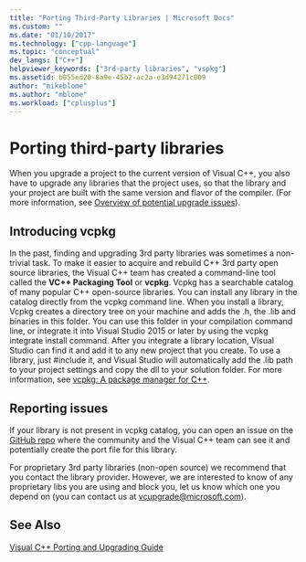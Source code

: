 ```yaml
---
title: "Porting Third-Party Libraries | Microsoft Docs"
ms.custom: ""
ms.date: "01/10/2017"
ms.technology: ["cpp-language"]
ms.topic: "conceptual"
dev_langs: ["C++"]
helpviewer_keywords: ["3rd-party libraries", "vspkg"]
ms.assetid: b055ed20-8a9e-45b2-ac2a-e3d94271c009
author: "mikeblome"
ms.author: "mblome"
ms.workload: ["cplusplus"]
---
```


# Porting third-party libraries

When you upgrade a project to the current version of Visual C++, you also have to upgrade any libraries that the project uses, so that the library and your project are built with the same version and flavor of the compiler. (For more information, see [Overview of potential upgrade issues](overview-of-potential-upgrade-issues-visual-cpp.md)). 

## Introducing vcpkg
In the past, finding and upgrading 3rd party libraries was sometimes a non-trivial task. To make it easier to acquire and rebuild C++ 3rd party open source libraries, the Visual C++ team has created a command-line tool called the **VC++ Packaging Tool** or **vcpkg**. Vcpkg has a searchable catalog of many popular C++ open-source libraries. You can install any library in the catalog directly from the vcpkg command line. When you install a library, Vcpkg creates a directory tree on your machine and adds the .h, the .lib and binaries in this folder. You can use this folder in your compilation command line, or integrate it into Visual Studio 2015 or later by using the vcpkg integrate install command. After you integrate a library location, Visual Studio can find it and add it to any new project that you create. To use a library, just #include it, and Visual Studio will automatically add the .lib path to your project settings and copy the dll to your solution folder. For more information, see [vcpkg: A package manager for C++](../vcpkg.md).


## Reporting issues
If your library is not present in vcpkg catalog, you can open an issue on the [GitHub repo](https://github.com/Microsoft/vcpkg/issues) where the community and the Visual C++ team can see it and potentially create the port file for this library.

For proprietary 3rd party libraries (non-open source) we recommend that you contact the library provider. However, we are interested to know of any proprietary libs you are using and block you, let us know which one you depend on (you can contact us at vcupgrade@microsoft.com).

  
## See Also  
 [Visual C++ Porting and Upgrading Guide](visual-cpp-porting-and-upgrading-guide.md)
